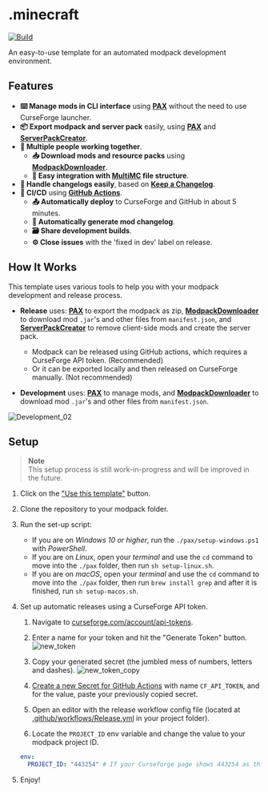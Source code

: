 # .minecraft

[![Build](https://github.com/juraj-hrivnak/.minecraft/actions/workflows/Build.yml/badge.svg)](https://github.com/juraj-hrivnak/.minecraft/actions/workflows/Build.yml)

An easy-to-use template for an automated modpack development environment.

## Features

- **⌨️ Manage mods in CLI interface** using **[PAX]** without the need to use CurseForge launcher.
- **📦 Export modpack and server pack** easily, using **[PAX]** and **[ServerPackCreator]**.
- **🤝 Multiple people working together**.
  - **📥 Download mods and resource packs** using **[ModpackDownloader]**.
  - **🧰 Easy integration with [MultiMC] file structure**.
- **📝 Handle changelogs easily**, based on **[Keep a Changelog]**.
- **🧬 CI/CD** using **[GitHub Actions]**.
  - **📤 Automatically deploy** to CurseForge and GitHub in about 5 minutes.
  - **📃 Automatically generate mod changelog**.
  - **🗃️ Share development builds**.
  - **⚙️ Close issues** with the 'fixed in dev' label on release.

## How It Works

This template uses various tools to help you with your modpack development and release process.

- **Release** uses: **[PAX]** to export the modpack as zip, **[ModpackDownloader]** to download mod `.jar`'s and other files from `manifest.json`, and **[ServerPackCreator]** to remove client-side mods and create the server pack.
  - Modpack can be released using GitHub actions, which requires a CurseForge API token. (Recommended)
  - Or it can be exported locally and then released on CurseForge manually. (Not recommended)

- **Development** uses: **[PAX]** to manage mods, and **[ModpackDownloader]** to download mod `.jar`'s and other files from `manifest.json`.

![Development_02](https://github.com/juraj-hrivnak/.minecraft/assets/71150936/71a4622a-54dd-44af-9e37-e76aad3b2e2b)

## Setup

> **Note** \
> This setup process is still work-in-progress and will be improved in the future.

1. Click on the ["Use this template"] button.
2. Clone the repository to your modpack folder.
3. Run the set-up script:
    - If you are on _Windows 10 or higher_, run the `./pax/setup-windows.ps1` with _PowerShell_.
    - If you are on _Linux_, open your _terminal_ and use the `cd` command to move into the `./pax` folder, then run `sh setup-linux.sh`.
    - If you are on _macOS_, open your _terminal_ and use the `cd` command to move into the `./pax` folder, then run `brew install grep` and after it is finished, run `sh setup-macos.sh`.

4. Set up automatic releases using a CurseForge API token.
    1. Navigate to [curseforge.com/account/api-tokens](https://curseforge.com/account/api-tokens).
    2. Enter a name for your token and hit the "Generate Token" button.
      ![new_token](https://github.com/juraj-hrivnak/.minecraft/assets/71150936/1718613a-8994-4102-a2a2-aff7939d36ad)
      
    3. Copy your generated secret (the jumbled mess of numbers, letters and dashes).
      ![new_token_copy](https://github.com/juraj-hrivnak/.minecraft/assets/71150936/5c8cd169-5249-40b0-bd23-f42926c88789)
      
    4. [Create a new Secret for GitHub Actions] with name `CF_API_TOKEN`, and for the value, paste your previously copied secret.
    5. Open an editor with the release workflow config file (located at [.github/workflows/Release.yml](.github/workflows/Release.yml#L28C1-L29) in your project folder).
    6. Locate the `PROJECT_ID` env variable and change the value to your modpack project ID.
      ```yml
      env:
        PROJECT_ID: "443254" # If your Curseforge page shows 443254 as the Project ID.
      ```
6. Enjoy!

<!-- Links: -->
[PAX]: https://github.com/froehlichA/pax
[ServerPackCreator]: https://github.com/Griefed/ServerPackCreator
[ModpackDownloader]: https://github.com/Joshyx/ModpackDownloader
[MultiMC]: https://multimc.org/
[Keep a Changelog]: https://keepachangelog.com/en/1.0.0/
[GitHub Actions]: .github/workflows
["Use this template"]: https://github.com/juraj-hrivnak/.minecraft/generate
[Create a new Secret for GitHub Actions]: https://docs.github.com/en/actions/security-guides/encrypted-secrets#creating-encrypted-secrets-for-a-repository
